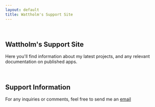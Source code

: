 ```yaml
---
layout: default
title: Wattholm's Support Site
---
```


&nbsp;
&nbsp;
&nbsp;

## Wattholm's Support Site

Here you'll find information about my latest projects, and any relevant documentation on published apps.

&nbsp;
&nbsp;
&nbsp;

## Support Information

For any inquiries or comments, feel free to send me an [email](mailto:wattholm@outlook.com)

